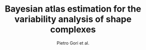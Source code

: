 ---
cat: gaia
subcat: ginkgo
bestof: false
author: Pietro Gori et al.
title: Bayesian atlas estimation for the variability analysis of shape complexes
journal: Medical image computing and computer-assisted intervention - MICCAI ... International Conference on Medical Image Computing and Computer-Assisted Intervention
year: 2013
type: article
---